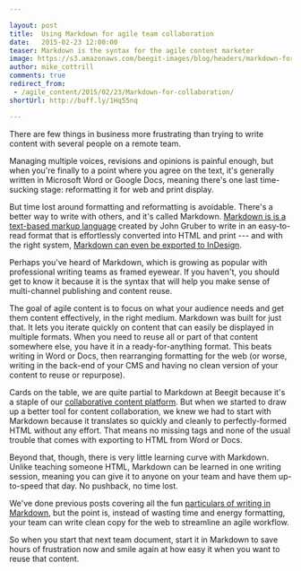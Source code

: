 ```yaml
---

layout: post
title:  Using Markdown for agile team collaboration 
date:   2015-02-23 12:00:00
teaser: Markdown is the syntax for the agile content marketer
image: https://s3.amazonaws.com/beegit-images/blog/headers/markdown-for-agile-collaboration.jpg
author: mike_cottrill
comments: true
redirect_from:
 - /agile_content/2015/02/23/Markdown-for-collaboration/
shortUrl: http://buff.ly/1Hq55nq

---
```


There are few things in business more frustrating than trying to write content with several people on a remote team. 

Managing multiple voices, revisions and opinions is painful enough, but when you're finally to a point where you agree on the text, it's generally written in Microsoft Word or Google Docs, meaning there's one last time-sucking stage: reformatting it for web and print display. 

But time lost around formatting and reformatting is avoidable. There's a better way to write with others, and it's called Markdown. [Markdown is is a text-based markup language](http://whatismarkdown.com/) created by John Gruber to write in an easy-to-read format that is effortlessly converted into HTML and print --- and with the right system, [Markdown can even be exported to InDesign](/platform/2014/08/04/export-to-indesign/). 

Perhaps you've heard of Markdown, which is growing as popular with professional writing teams as framed eyewear. If you haven't, you should get to know it because it is the syntax that will help you make sense of multi-channel publishing and content reuse. 

The goal of agile content is to <a class="tweet-quote">focus on what your audience needs and get them content effectively, in the right medium</a>. Markdown was built for just that. It lets you iterate quickly on content that can easily be displayed in multiple formats. When you need to reuse all or part of that content somewhere else, you have it in a ready-for-anything format. This beats writing in Word or Docs, then rearranging formatting for the web (or worse, writing in the back-end of your CMS and having no clean version of your content to reuse or repurpose).

Cards on the table, we are quite partial to Markdown at Beegit because it's a staple of our [collaborative content platform](https://beegit.com/markdown). But when we started to draw up a better tool for content collaboration, we knew we had to start with Markdown because it translates so quickly and cleanly to perfectly-formed HTML without any effort. That means no missing tags and none of the usual trouble that comes with exporting to HTML from Word or Docs. 

Beyond that, though, there is very little learning curve with Markdown. Unlike teaching someone HTML, Markdown can be learned in one writing session, meaning you can give it to anyone on your team and have them up-to-speed that day. No pushback, no time lost. 

We've done previous posts covering all the fun [particulars of writing in Markdown](/markdown/2014/05/27/supporting-markdown/), but the point is, instead of wasting time and energy formatting, your team can write clean copy for the web to streamline an agile workflow. 

So when you start that next team document, start it in Markdown to save hours of frustration now and smile again at how easy it when you want to reuse that content.